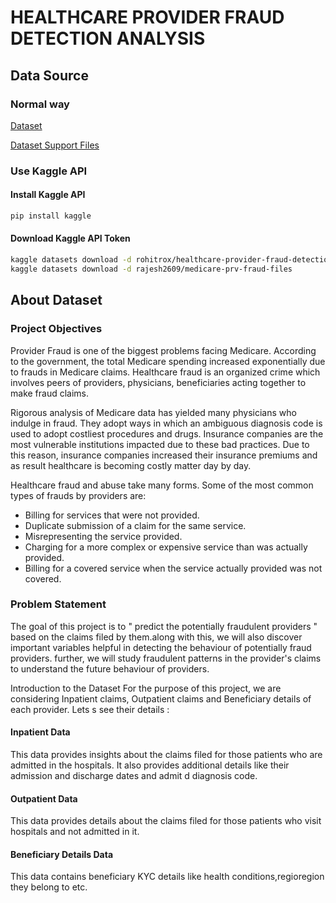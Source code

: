 # HEALTHCARE PROVIDER FRAUD DETECTION ANALYSIS
## Data Source
### Normal way
[Dataset](https://www.kaggle.com/code/rajesh2609/medicare-provider-fraud-detection)

[Dataset Support Files](https://www.kaggle.com/datasets/rajesh2609/medicare-prv-fraud-files)
### Use Kaggle API
#### Install Kaggle API
```bash
pip install kaggle
```
#### Download Kaggle API Token
```bash
kaggle datasets download -d rohitrox/healthcare-provider-fraud-detection-analysis
kaggle datasets download -d rajesh2609/medicare-prv-fraud-files
```

## About Dataset
### Project Objectives
Provider Fraud is one of the biggest problems facing Medicare. According to the government, the total Medicare spending increased exponentially due to frauds in Medicare claims. Healthcare fraud is an organized crime which involves peers of providers, physicians, beneficiaries acting together to make fraud claims.

Rigorous analysis of Medicare data has yielded many physicians who indulge in fraud. They adopt ways in which an ambiguous diagnosis code is used to adopt costliest procedures and drugs. Insurance companies are the most vulnerable institutions impacted due to these bad practices. Due to this reason, insurance companies increased their insurance premiums and as result healthcare is becoming costly matter day by day.

Healthcare fraud and abuse take many forms. Some of the most common types of frauds by providers are:

- Billing for services that were not provided.
- Duplicate submission of a claim for the same service.
- Misrepresenting the service provided.
- Charging for a more complex or expensive service than was actually provided.
- Billing for a covered service when the service actually provided was not covered.

### Problem Statement
The goal of this project is to " predict the potentially fraudulent providers " based on the claims filed by them.along with this, we will also discover important variables helpful in detecting the behaviour of potentially fraud providers. further, we will study fraudulent patterns in the provider's claims to understand the future behaviour of providers.

Introduction to the Dataset
For the purpose of this project, we are considering Inpatient claims, Outpatient claims and Beneficiary details of each provider. Lets s see their details :

#### Inpatient Data

This data provides insights about the claims filed for those patients who are admitted in the hospitals. It also provides additional details like their admission and discharge dates and admit d diagnosis code.

#### Outpatient Data

This data provides details about the claims filed for those patients who visit hospitals and not admitted in it.

#### Beneficiary Details Data

This data contains beneficiary KYC details like health conditions,regioregion they belong to etc.